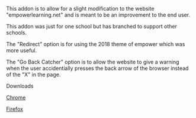 This addon is to allow for a slight modification to the website 
"empowerlearning.net" and is meant to be an improvement to the end user.

This addon was just for one school but has branched to 
support other schools.

The "Redirect" option is for using the 2018 theme of empower which 
was more useful.

The "Go Back Catcher" option is to allow the website to give a warning 
when the user accidentially presses the back arrow of the browser instead
of the "X" in the page.

Downloads

[Chrome](https://chrome.google.com/webstore/detail/empowerify/eijoagbdkjifbgbkhebmdpaofdmniomg)

[Firefox](https://github.com/RyanHir/Empowerify/releases/download/master/empowerify-1.9.3-fx.xpi)

